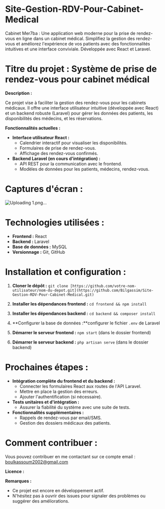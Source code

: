 # Site-Gestion-RDV-Pour-Cabinet-Medical
Cabinet Mer7ba :  Une application web moderne pour la prise de rendez-vous en ligne dans un cabinet médical. Simplifiez la gestion des rendez-vous et améliorez l'expérience de vos patients avec des fonctionnalités intuitives et une interface conviviale. Développée avec React et Laravel.

# **Titre du projet :** Système de prise de rendez-vous pour cabinet médical

 **Description :**

Ce projet vise à faciliter la gestion des rendez-vous pour les cabinets médicaux. Il offre une interface utilisateur intuitive (développée avec React) et un backend robuste (Laravel) pour gérer les données des patients, les disponibilités des médecins, et les réservations.

 **Fonctionnalités actuelles :**

* **Interface utilisateur React :**
    * Calendrier interactif pour visualiser les disponibilités.
    * Formulaires de prise de rendez-vous.
    * Affichage des rendez-vous confirmés.
* **Backend Laravel (en cours d'intégration) :**
    * API REST pour la communication avec le frontend.
    * Modèles de données pour les patients, médecins, rendez-vous.

# **Captures d'écran :**

![Uploading 1.png…]()

# **Technologies utilisées :**

* **Frontend :** React
* **Backend :** Laravel
* **Base de données :** MySQL
* **Versionnage :** Git, GitHub

# **Installation et configuration :**

1. **Cloner le dépôt :** `git clone [https://github.com/votre-nom-utilisateur/nom-du-depot.git](https://github.com/Bilgassim/Site-Gestion-RDV-Pour-Cabinet-Medical.git)`
2. **Installer les dépendances frontend :** `cd frontend && npm install`
3. **Installer les dépendances backend :** `cd backend && composer install`
4. **Configurer la base de données :**configurer le fichier `.env` de Laravel
 
5. **Démarrer le serveur frontend :** `npm start` (dans le dossier frontend)
6. **Démarrer le serveur backend :** `php artisan serve` (dans le dossier backend)

# **Prochaines étapes :**

* **Intégration complète du frontend et du backend :**
    * Connecter les formulaires React aux routes de l'API Laravel.
    * Mettre en place la gestion des erreurs.
    * Ajouter l'authentification (si nécessaire).
* **Tests unitaires et d'intégration :**
    * Assurer la fiabilité du système avec une suite de tests.
* **Fonctionnalités supplémentaires :**
    * Rappels de rendez-vous par email/SMS.
    * Gestion des dossiers médicaux des patients.

# **Comment contribuer :**
Vous pouvez contribuer en me contactant sur ce compte email : boulkassoum2002@gmail.com

**Licence :**


**Remarques :**

* Ce projet est encore en développement actif.
* N'hésitez pas à ouvrir des issues pour signaler des problèmes ou suggérer des améliorations. 
